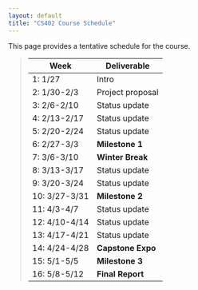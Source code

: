 ```yaml
---
layout: default
title: "CS402 Course Schedule"
---
```


This page provides a tentative schedule for the course.

>  Week         |      Deliverable          | 
> ------------- | ------------------------  | 
> 1: 1/27       | Intro                     |
> 2: 1/30-2/3   | Project proposal          |
> 3: 2/6-2/10   | Status update             |
> 4: 2/13-2/17  | Status update             |
> 5: 2/20-2/24  | Status update             |
> 6: 2/27-3/3   | **Milestone 1**           |
> 7: 3/6-3/10   | **Winter Break**          |
> 8: 3/13-3/17  | Status update             |
> 9: 3/20-3/24  | Status update             |
> 10: 3/27-3/31 | **Milestone 2**           |
> 11: 4/3-4/7   | Status update             |
> 12: 4/10-4/14 | Status update             |
> 13: 4/17-4/21 | Status update             |
> 14: 4/24-4/28 | **Capstone Expo**         |
> 15: 5/1-5/5   | **Milestone 3**           |
> 16: 5/8-5/12  | **Final Report**          |
